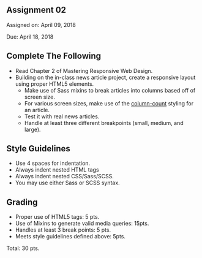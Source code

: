 ## Assignment 02
Assigned on: April 09, 2018

Due: April 18, 2018

## Complete The Following
* Read Chapter 2 of Mastering Responsive Web Design.
* Building on the in-class news article project, create a responsive layout using proper HTML5 elements.
	* Make use of Sass mixins to break articles into columns based off of screen size.
	* For various screen sizes, make use of the [column-count](https://developer.mozilla.org/en-US/docs/Web/CSS/CSS_Columns/Using_multi-column_layouts) styling for an article.
	* Test it with real news articles.
	* Handle at least three different breakpoints (small, medium, and large).

## Style Guidelines
* Use 4 spaces for indentation.
* Always indent nested HTML tags
* Always indent nested CSS/Sass/SCSS.
* You may use either Sass or SCSS syntax.


## Grading
* Proper use of HTML5 tags: 5 pts.
* Use of Mixins to generate valid media queries: 15pts.
* Handles at least 3 break points: 5 pts.
* Meets style guidelines defined above: 5pts.

Total: 30 pts.